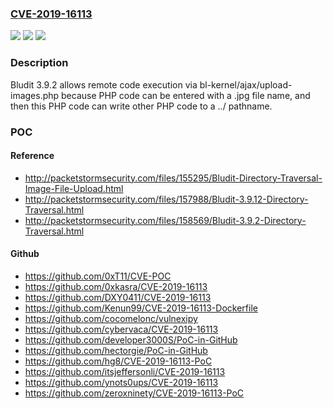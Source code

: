 ### [CVE-2019-16113](https://cve.mitre.org/cgi-bin/cvename.cgi?name=CVE-2019-16113)
![](https://img.shields.io/static/v1?label=Product&message=n%2Fa&color=blue)
![](https://img.shields.io/static/v1?label=Version&message=n%2Fa&color=blue)
![](https://img.shields.io/static/v1?label=Vulnerability&message=n%2Fa&color=brighgreen)

### Description

Bludit 3.9.2 allows remote code execution via bl-kernel/ajax/upload-images.php because PHP code can be entered with a .jpg file name, and then this PHP code can write other PHP code to a ../ pathname.

### POC

#### Reference
- http://packetstormsecurity.com/files/155295/Bludit-Directory-Traversal-Image-File-Upload.html
- http://packetstormsecurity.com/files/157988/Bludit-3.9.12-Directory-Traversal.html
- http://packetstormsecurity.com/files/158569/Bludit-3.9.2-Directory-Traversal.html

#### Github
- https://github.com/0xT11/CVE-POC
- https://github.com/0xkasra/CVE-2019-16113
- https://github.com/DXY0411/CVE-2019-16113
- https://github.com/Kenun99/CVE-2019-16113-Dockerfile
- https://github.com/cocomelonc/vulnexipy
- https://github.com/cybervaca/CVE-2019-16113
- https://github.com/developer3000S/PoC-in-GitHub
- https://github.com/hectorgie/PoC-in-GitHub
- https://github.com/hg8/CVE-2019-16113-PoC
- https://github.com/itsjeffersonli/CVE-2019-16113
- https://github.com/ynots0ups/CVE-2019-16113
- https://github.com/zeroxninety/CVE-2019-16113-PoC

